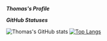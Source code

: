 ***Thomas's Profile***

***GitHub Statuses***

![Thomas's GitHub stats](https://github-readme-stats.vercel.app/api?username=ThomasYun0120&show_icons=true&theme=cobalt) [![Top Langs](https://github-readme-stats.vercel.app/api/top-langs/?username=ThomasYun0120&layout=compact&show_icons=true&theme=radical)](https://github.com/anuraghazra/github-readme-stats)


